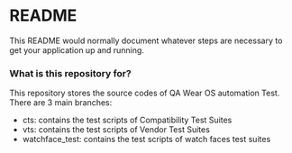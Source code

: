 # README #

This README would normally document whatever steps are necessary to get your application up and running.

### What is this repository for? ###

This repository stores the source codes of QA Wear OS automation Test. There are 3 main branches:
 * cts: contains the test scripts of Compatibility Test Suites
 * vts: contains the test scripts of Vendor Test Suites
 * watchface_test: contains the test scripts of watch faces test suites
 
